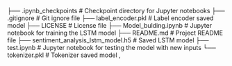 ├── .ipynb_checkpoints                    # Checkpoint directory for Jupyter notebooks
├── .gitignore                            # Git ignore file
├── label_encoder.pkl                     # Label encoder saved model
├── LICENSE                               # License file
├── Model_bulding.ipynb                   # Jupyter notebook for training the LSTM model
├── README.md                             # Project README file
├── sentiment_analysis_lstm_model.h5      # Saved LSTM model
├── test.ipynb                            # Jupyter notebook for testing the model with new inputs
└── tokenizer.pkl                         # Tokenizer saved model
,
